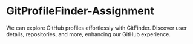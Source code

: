 # GitProfileFinder-Assignment
We can explore GitHub profiles effortlessly with GitFinder. Discover user details, repositories, and more, enhancing our GitHub experience.
